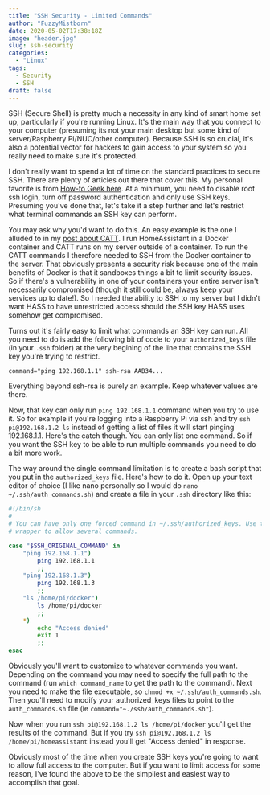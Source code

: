 ```yaml
---
title: "SSH Security - Limited Commands"
author: "FuzzyMistborn"
date: 2020-05-02T17:38:18Z
image: "header.jpg"
slug: ssh-security
categories:
  - "Linux"
tags:
  - Security
  - SSH
draft: false
---
```


SSH (Secure Shell) is pretty much a necessity in any kind of smart home set up, particularly if you're running Linux.  It's the main way that you connect to your computer (presuming its not your main desktop but some kind of server/Raspberry Pi/NUC/other computer).  Because SSH is so crucial, it's also a potential vector for hackers to gain access to your system so you really need to make sure it's protected.

I don't really want to spend a lot of time on the standard practices to secure SSH.  There are plenty of articles out there that cover this.  My personal favorite is from [How-to Geek here](https://www.howtogeek.com/443156/the-best-ways-to-secure-your-ssh-server/).  At a minimum, you need to disable root ssh login, turn off password authentication and only use SSH keys.  Presuming you've done that, let's take it a step further and let's restrict what terminal commands an SSH key can perform.

You may ask why you'd want to do this.  An easy example is the one I alluded to in my [post about CATT](/homeassistant-and-catt-cast-all-the-things/).  I run HomeAssistant in a Docker container and CATT runs on my server outside of a container.  To run the CATT commands I therefore needed to SSH from the Docker container to the server.  That obviously presents a security risk because one of the main benefits of Docker is that it sandboxes things a bit to limit security issues.  So if there's a vulnerability in one of your containers your entire server isn't necessarily compromised (though it still could be, always keep your services up to date!).  So I needed the ability to SSH to my server but I didn't want HASS to have unrestricted access should the SSH key HASS uses somehow get compromised.

Turns out it's fairly easy to limit what commands an SSH key can run.  All you need to do is add the following bit of code to your `authorized_keys` file (in your `.ssh` folder) at the very begining of the line that contains the SSH key you're trying to restrict.

```
command="ping 192.168.1.1" ssh-rsa AAB34...
```
Everything beyond ssh-rsa is purely an example. Keep whatever values are there.

Now, that key can only run `ping 192.168.1.1` command when you try to use it.  So for example if you're logging into a Raspberry Pi via ssh and try `ssh pi@192.168.1.2 ls` instead of getting a list of files it will start pinging 192.168.1.1.  Here's the catch though.  You can only list one command.  So if you want the SSH key to be able to run multiple commands you need to do a bit more work.

The way around the single command limitation is to create a bash script that you put in the `authorized_keys` file.  Here's how to do it.  Open up your text editor of choice (I like nano personally so I would do `nano ~/.ssh/auth_commands.sh`) and create a file in your `.ssh` directory like this:

```bash
#!/bin/sh
#
# You can have only one forced command in ~/.ssh/authorized_keys. Use this
# wrapper to allow several commands.

case "$SSH_ORIGINAL_COMMAND" in
    "ping 192.168.1.1")
        ping 192.168.1.1
        ;;
    "ping 192.168.1.3")
        ping 192.168.1.3
        ;;
    "ls /home/pi/docker")
        ls /home/pi/docker
        ;;
    *)
        echo "Access denied"
        exit 1
        ;;
esac
```

Obviously you'll want to customize to whatever commands you want.  Depending on the command you may need to specify the full path to the command (run `which command_name` to get the path to the command). Next you need to make the file executable, so `chmod +x ~/.ssh/auth_commands.sh`.  Then you'll need to modify your authorized_keys files to point to the `auth_commands.sh` file (ie `command="~./ssh/auth_commands.sh"`).

Now when you run `ssh pi@192.168.1.2 ls /home/pi/docker` you'll get the results of the command.  But if you try `ssh pi@192.168.1.2 ls /home/pi/homeassistant` instead you'll get "Access denied" in response.

Obviously most of the time when you create SSH keys you're going to want to allow full access to the computer.  But if you want to limit access for some reason, I've found the above to be the simpliest and easiest way to accomplish that goal.


